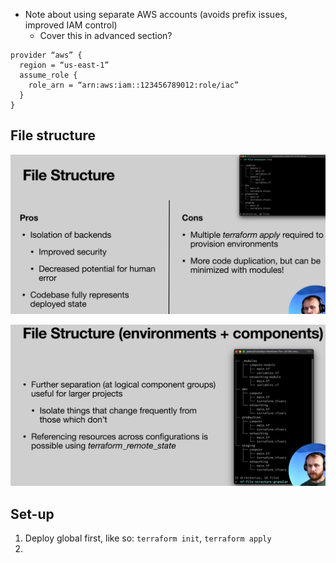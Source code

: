 - Note about using separate AWS accounts (avoids prefix issues, improved IAM control)
  - Cover this in advanced section?
  
```
provider “aws” {
  region = “us-east-1”
  assume_role {
    role_arn = “arn:aws:iam::123456789012:role/iac”
  }
}
```

## File structure

![Alt text](../../00-assets/environment_file_structure_1.png "Terraform File structure")

![Alt text](../../00-assets/environment_file_structure_2.png "Terraform File structure")


## Set-up
1. Deploy global first, like so: `terraform init`, `terraform apply`
2. 
